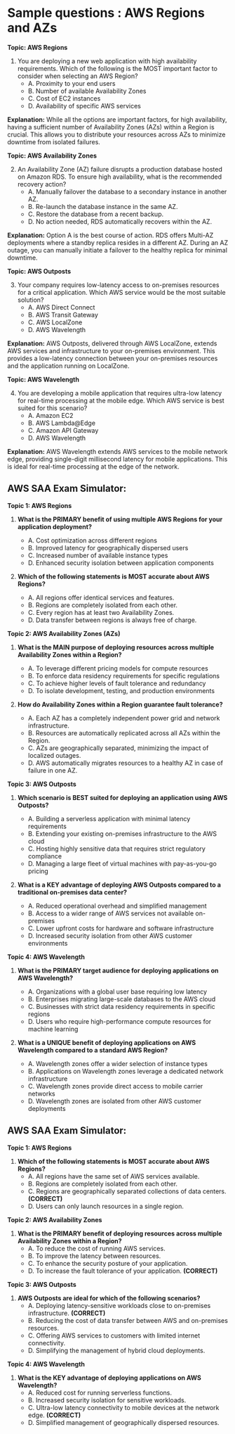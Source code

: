 # Sample questions : AWS Regions and AZs

**Topic: AWS Regions**

1. You are deploying a new web application with high availability requirements. Which of the following is the MOST important factor to consider when selecting an AWS Region?
    * A. Proximity to your end users
    * B. Number of available Availability Zones
    * C. Cost of EC2 instances
    * D. Availability of specific AWS services

**Explanation:** While all the options are important factors, for high availability,  having a sufficient number of Availability Zones (AZs) within a Region is crucial. This allows you to distribute your resources across AZs to minimize downtime from isolated failures.

**Topic: AWS Availability Zones**

2. An Availability Zone (AZ) failure disrupts a production database hosted on Amazon RDS. To ensure high availability, what is the recommended recovery action?
    * A. Manually failover the database to a secondary instance in another AZ.
    * B. Re-launch the database instance in the same AZ.
    * C. Restore the database from a recent backup.
    * D. No action needed, RDS automatically recovers within the AZ.

**Explanation:** Option A is the best course of action. RDS offers Multi-AZ deployments where a standby replica resides in a different AZ. During an AZ outage, you can manually initiate a failover to the healthy replica for minimal downtime.

**Topic: AWS Outposts**

3. Your company requires low-latency access to on-premises resources for a critical application.  Which AWS service would be the most suitable solution?
    * A. AWS Direct Connect
    * B. AWS Transit Gateway
    * C. AWS LocalZone
    * D. AWS Wavelength

**Explanation:** AWS Outposts, delivered through AWS LocalZone, extends AWS services and infrastructure to your on-premises environment. This provides a low-latency connection between your on-premises resources and the application running on LocalZone.

**Topic: AWS Wavelength**

4. You are developing a mobile application that requires ultra-low latency for real-time processing at the mobile edge.  Which AWS service is best suited for this scenario?
    * A. Amazon EC2
    * B. AWS Lambda@Edge
    * C. Amazon API Gateway
    * D. AWS Wavelength

**Explanation:** AWS Wavelength extends AWS services to the mobile network edge, providing single-digit millisecond latency for mobile applications. This is ideal for real-time processing at the edge of the network.


## AWS SAA Exam Simulator:

**Topic 1: AWS Regions**

1. **What is the PRIMARY benefit of using multiple AWS Regions for your application deployment?**
    * A. Cost optimization across different regions
    * B. Improved latency for geographically dispersed users
    * C. Increased number of available instance types
    * D. Enhanced security isolation between application components

2. **Which of the following statements is MOST accurate about AWS Regions?**
    * A. All regions offer identical services and features.
    * B. Regions are completely isolated from each other.
    * C. Every region has at least two Availability Zones.
    * D. Data transfer between regions is always free of charge.

**Topic 2: AWS Availability Zones (AZs)**

1. **What is the MAIN purpose of deploying resources across multiple Availability Zones within a Region?**
    * A. To leverage different pricing models for compute resources
    * B. To enforce data residency requirements for specific regulations
    * C. To achieve higher levels of fault tolerance and redundancy
    * D. To isolate development, testing, and production environments

2. **How do Availability Zones within a Region guarantee fault tolerance?**
    * A. Each AZ has a completely independent power grid and network infrastructure.
    * B. Resources are automatically replicated across all AZs within the Region.
    * C. AZs are geographically separated, minimizing the impact of localized outages.
    * D. AWS automatically migrates resources to a healthy AZ in case of failure in one AZ.

**Topic 3: AWS Outposts**

1. **Which scenario is BEST suited for deploying an application using AWS Outposts?**
    * A. Building a serverless application with minimal latency requirements
    * B. Extending your existing on-premises infrastructure to the AWS cloud
    * C. Hosting highly sensitive data that requires strict regulatory compliance
    * D. Managing a large fleet of virtual machines with pay-as-you-go pricing

2. **What is a KEY advantage of deploying AWS Outposts compared to a traditional on-premises data center?**
    * A. Reduced operational overhead and simplified management
    * B. Access to a wider range of AWS services not available on-premises
    * C. Lower upfront costs for hardware and software infrastructure
    * D. Increased security isolation from other AWS customer environments

**Topic 4: AWS Wavelength**

1. **What is the PRIMARY target audience for deploying applications on AWS Wavelength?**
    * A. Organizations with a global user base requiring low latency
    * B. Enterprises migrating large-scale databases to the AWS cloud
    * C. Businesses with strict data residency requirements in specific regions
    * D. Users who require high-performance compute resources for machine learning

2. **What is a UNIQUE benefit of deploying applications on AWS Wavelength compared to a standard AWS Region?**
    * A. Wavelength zones offer a wider selection of instance types
    * B. Applications on Wavelength zones leverage a dedicated network infrastructure
    * C. Wavelength zones provide direct access to mobile carrier networks
    * D. Wavelength zones are isolated from other AWS customer deployments


## AWS SAA Exam Simulator:

**Topic 1: AWS Regions**

1. **Which of the following statements is MOST accurate about AWS Regions?**
    * A. All regions have the same set of AWS services available.
    * B. Regions are completely isolated from each other.
    * C. Regions are geographically separated collections of data centers. **(CORRECT)**
    * D. Users can only launch resources in a single region.

**Topic 2: AWS Availability Zones**

1. **What is the PRIMARY benefit of deploying resources across multiple Availability Zones within a Region?**
    * A. To reduce the cost of running AWS services.
    * B. To improve the latency between resources.
    * C. To enhance the security posture of your application. 
    * D. To increase the fault tolerance of your application. **(CORRECT)**

**Topic 3: AWS Outposts**

1. **AWS Outposts are ideal for which of the following scenarios?**
    * A. Deploying latency-sensitive workloads close to on-premises infrastructure. **(CORRECT)**
    * B. Reducing the cost of data transfer between AWS and on-premises resources.
    * C. Offering AWS services to customers with limited internet connectivity.
    * D. Simplifying the management of hybrid cloud deployments.

**Topic 4: AWS Wavelength**

1. **What is the KEY advantage of deploying applications on AWS Wavelength?**
    * A. Reduced cost for running serverless functions.
    * B. Increased security isolation for sensitive workloads.
    * C. Ultra-low latency connectivity to mobile devices at the network edge. **(CORRECT)**
    * D. Simplified management of geographically dispersed resources.
